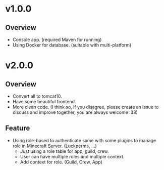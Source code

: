 # v1.0.0
## Overview
- Console app. (required Maven for running)
- Using Docker for database. (suitable with multi-platform)
# v2.0.0
## Overview
- Convert all to tomcat10.
- Have some beautiful frontend.
- More clean code. (I think so, if you disagree, please create an issue to discuss and improve together, you are always welcome :33)
## Feature
- Using role-based to authenticate same with some plugins to manage role in Minecraft Server. (Luckperms, ...)
    - Just using a role table for app, guild, crew.
    - User can have multiple roles and multiple context.
    - Add context for role. (Guild, Crew, App)
